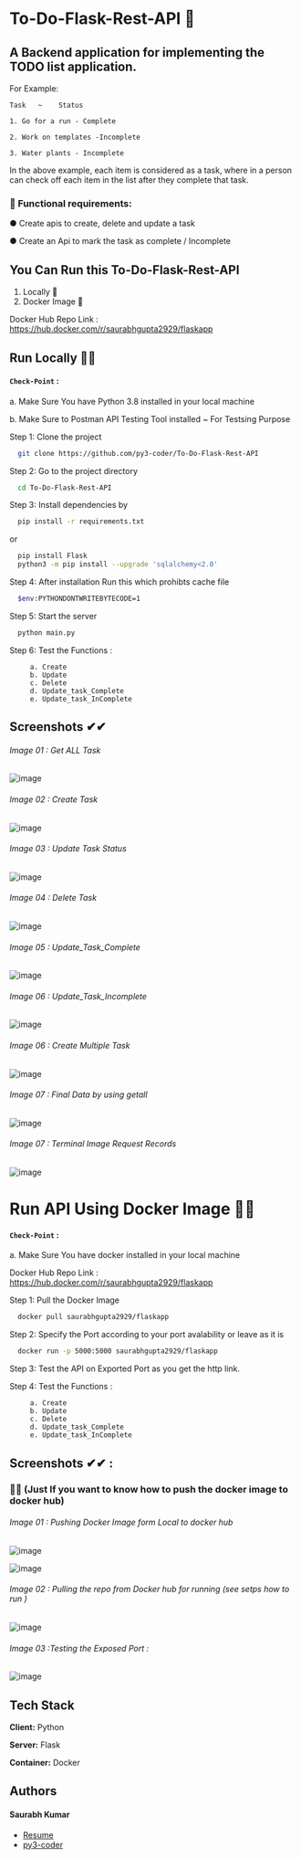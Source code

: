 
# To-Do-Flask-Rest-API 📌 


## A Backend application for implementing the TODO list application.

For Example: 

    Task   ~    Status

    1. Go for a run - Complete

    2. Work on templates -Incomplete

    3. Water plants - Incomplete

In the above example, each item is considered as a task, where in a person can check off each item in the list after they complete that task.

### 📢 Functional requirements:

● Create apis to create, delete and update a task

● Create an Api to mark the task as complete / Incomplete

## You Can Run this To-Do-Flask-Rest-API 

1. Locally 🚀
2. Docker Image 🚀  

Docker Hub Repo Link : https://hub.docker.com/r/saurabhgupta2929/flaskapp



## Run Locally 🚀🚀

#### `Check-Point` :
  a. Make Sure You have Python 3.8 installed in your local machine

  b. Make Sure to Postman API Testing Tool installed ~ For Testsing Purpose


Step 1: Clone the project

```bash
  git clone https://github.com/py3-coder/To-Do-Flask-Rest-API
```

Step 2: Go to the project directory

```bash
  cd To-Do-Flask-Rest-API
```

Step 3: Install dependencies by 

```bash
  pip install -r requirements.txt
```

or

```bash
  pip install Flask
  python3 -m pip install --upgrade 'sqlalchemy<2.0'
```
Step 4: After installation Run this which prohibts cache file

```bash
  $env:PYTHONDONTWRITEBYTECODE=1  
```

Step 5: Start the server

```bash
  python main.py
```

Step 6: Test the Functions :
 
         a. Create 
         b. Update
         c. Delete
         d. Update_task_Complete
         e. Update_task_InComplete 



## Screenshots ✔✔

###### Image 01 : Get ALL Task
![image](https://user-images.githubusercontent.com/54509629/219830119-57581430-4280-4711-86e7-c57d05149098.png)

###### Image 02 : Create Task 
![image](https://user-images.githubusercontent.com/54509629/219830194-ce5db72e-33cb-4104-b480-a7014f6061bb.png)

###### Image 03 : Update Task Status 
![image](https://user-images.githubusercontent.com/54509629/219830315-aa25705f-4af3-400b-bdbb-0facdc17a4a4.png)

###### Image 04 : Delete Task 
![image](https://user-images.githubusercontent.com/54509629/219830361-416bf696-266f-4e29-854d-82e2fce094fd.png)

###### Image 05 : Update_Task_Complete
![image](https://user-images.githubusercontent.com/54509629/219830404-2623ad68-786b-4705-a37a-543cc9bd456d.png)

###### Image 06 : Update_Task_Incomplete
![image](https://user-images.githubusercontent.com/54509629/219830481-2500e49d-c9c4-4321-8f50-36bcbcdbc548.png)

###### Image 06 : Create Multiple Task
![image](https://user-images.githubusercontent.com/54509629/219830528-fb169f16-3b05-4026-83fc-9dd63db0202e.png)


###### Image 07 : Final Data by using getall
![image](https://user-images.githubusercontent.com/54509629/219830578-bf7731b3-1417-4d51-a3f3-ae88a7a011d2.png)


###### Image 07 : Terminal Image Request Records 
![image](https://user-images.githubusercontent.com/54509629/219830900-82346746-e789-44a5-a8bb-007946ba0758.png)



# Run API Using Docker Image 🚀🚀

#### `Check-Point` :
  a. Make Sure You have docker installed in your local machine

Docker Hub Repo Link : https://hub.docker.com/r/saurabhgupta2929/flaskapp

Step 1: Pull the Docker Image 

```bash
  docker pull saurabhgupta2929/flaskapp
```

Step 2: Specify the Port according to your port avalability or leave as it is

```bash
  docker run -p 5000:5000 saurabhgupta2929/flaskapp
```

Step 3: Test the API on Exported Port as you get the http link.

Step 4: Test the Functions :
 
         a. Create 
         b. Update
         c. Delete
         d. Update_task_Complete
         e. Update_task_InComplete 
         
 ## Screenshots ✔✔ : 
 
 ### 🚀🚀 (Just If you want to know how to push the docker image to docker hub)
 
 ###### Image 01 : Pushing Docker Image form Local to docker hub 
 
 ![image](https://user-images.githubusercontent.com/54509629/219855418-5497ae2b-44f9-4719-8356-2de1c21115bf.png)
 
 ![image](https://user-images.githubusercontent.com/54509629/219855436-2ab014ad-db8d-4457-b635-2a9209fbc1c7.png)
 
  ###### Image 02 : Pulling the repo from Docker hub for running (see setps how to run )
  
  ![image](https://user-images.githubusercontent.com/54509629/219855561-f8c10b0c-b002-4c82-8ee8-b9bc49531ea3.png)
  
  ###### Image 03 :Testing the Exposed Port  :

 ![image](https://user-images.githubusercontent.com/54509629/219855631-1e265761-a7d1-42d0-b6e9-9844e0b06ed2.png)


## Tech Stack

**Client:** Python

**Server:** Flask 

**Container:** Docker 

## Authors

#### Saurabh Kumar
- [Resume](https://drive.google.com/file/d/1IVS-E_wNaUecqiVlsEOZWiotnNtUEkCz/view?usp=share_link)
- [py3-coder](https://www.github.com/py3-coder)
  
 






